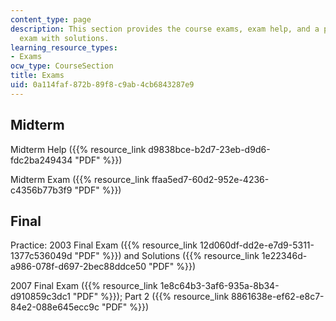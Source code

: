 ```yaml
---
content_type: page
description: This section provides the course exams, exam help, and a practice final
  exam with solutions.
learning_resource_types:
- Exams
ocw_type: CourseSection
title: Exams
uid: 0a114faf-872b-89f8-c9ab-4cb6843287e9
---
```


Midterm
-------

Midterm Help ({{% resource_link d9838bce-b2d7-23eb-d9d6-fdc2ba249434 "PDF" %}})

Midterm Exam ({{% resource_link ffaa5ed7-60d2-952e-4236-c4356b77b3f9 "PDF" %}})

Final
-----

Practice: 2003 Final Exam ({{% resource_link 12d060df-dd2e-e7d9-5311-1377c536049d "PDF" %}}) and Solutions ({{% resource_link 1e22346d-a986-078f-d697-2bec88ddce50 "PDF" %}})

2007 Final Exam ({{% resource_link 1e8c64b3-3af6-935a-8b34-d910859c3dc1 "PDF" %}}); Part 2 ({{% resource_link 8861638e-ef62-e8c7-84e2-088e645ecc9c "PDF" %}})